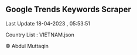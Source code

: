 

## Google Trends Keywords Scraper 
 
Last Update 18-04-2023 , 05:53:51

Country List :
VIETNAM.json



© Abdul Muttaqin 
